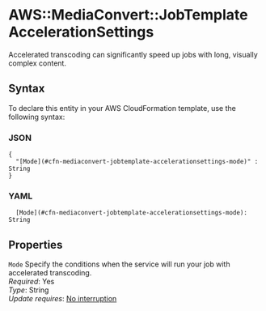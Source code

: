 # AWS::MediaConvert::JobTemplate AccelerationSettings<a name="aws-properties-mediaconvert-jobtemplate-accelerationsettings"></a>

Accelerated transcoding can significantly speed up jobs with long, visually complex content\.

## Syntax<a name="aws-properties-mediaconvert-jobtemplate-accelerationsettings-syntax"></a>

To declare this entity in your AWS CloudFormation template, use the following syntax:

### JSON<a name="aws-properties-mediaconvert-jobtemplate-accelerationsettings-syntax.json"></a>

```
{
  "[Mode](#cfn-mediaconvert-jobtemplate-accelerationsettings-mode)" : String
}
```

### YAML<a name="aws-properties-mediaconvert-jobtemplate-accelerationsettings-syntax.yaml"></a>

```
  [Mode](#cfn-mediaconvert-jobtemplate-accelerationsettings-mode): String
```

## Properties<a name="aws-properties-mediaconvert-jobtemplate-accelerationsettings-properties"></a>

`Mode`  <a name="cfn-mediaconvert-jobtemplate-accelerationsettings-mode"></a>
Specify the conditions when the service will run your job with accelerated transcoding\.  
*Required*: Yes  
*Type*: String  
*Update requires*: [No interruption](https://docs.aws.amazon.com/AWSCloudFormation/latest/UserGuide/using-cfn-updating-stacks-update-behaviors.html#update-no-interrupt)